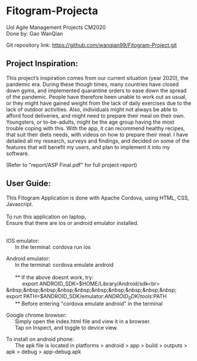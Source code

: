 # Fitogram-Projecta
Uol Agile Management Projects CM2020<br>
Done by: Gao WanQian<br>

Git repository link: https://github.com/wanqian99/Fitogram-Project.git

## Project Inspiration:
This project’s inspiration comes from our current situation (year 2020), the pandemic era. During these though times, many countries have closed down gyms, and implemented quarantine orders to ease down the spread of the pandemic. People have therefore been unable to work out as usual, or they might have gained weight from the lack of daily exercises due to the lack of outdoor activities. Also, individuals might not always be able to afford food deliveries, and might need to prepare their meal on their own. Youngsters, or to-be-adults, might be the age group having the most trouble coping with this. With the app, it can recommend healthy recipes, that suit their diets needs, with videos on how to prepare their meal. I have detailed all my research, surveys and findings, and decided on some of the features that will benefit my users, and plan to implement it into my software.

(Refer to "report/ASP Final.pdf" for full project report)

## User Guide:
This Fitogram Application is done with Apache Cordova, using HTML, CSS, Javascript.<br><br>
  To run this application on laptop,<br>
  Ensure that there are ios or android emulator installed.<br><br>
  
  IOS emulator:<br>
  &nbsp;&nbsp;&nbsp;&nbsp;&nbsp;  In the terminal: cordova run ios</p>
    
  Android emulator:<br>
    &nbsp;&nbsp;&nbsp;&nbsp;&nbsp;  In the terminal: cordova emulate android<br><br>
    &nbsp;&nbsp;&nbsp;&nbsp;&nbsp;  ** If the above doesnt work, try:<br>
       &nbsp;&nbsp;&nbsp;&nbsp;&nbsp;&nbsp;&nbsp;&nbsp;&nbsp;&nbsp; export ANDROID_SDK=$HOME/Library/Android/sdk<br>
       &nbsp;&nbsp;&nbsp;&nbsp;&nbsp;&nbsp;&nbsp;&nbsp;&nbsp;&nbsp; export PATH=$ANDROID_SDK/emulator:$ANDROID_SDK/tools:$PATH<br>
    &nbsp;&nbsp;&nbsp;&nbsp;&nbsp;  ** Before entering "cordova emulate android" in the terminal<br>
    
  Google chrome browser:<br>
    &nbsp;&nbsp;&nbsp;&nbsp;&nbsp;  Simply open the index.html file and view it in a browser.<br>
    &nbsp;&nbsp;&nbsp;&nbsp;&nbsp;  Tap on Inspect, and toggle to device view.<br>
    
  To install on android phone:<br>
    &nbsp;&nbsp;&nbsp;&nbsp;&nbsp;  The apk file is located in platforms > android > app > build > outputs > apk > debug > app-debug.apk<br>
